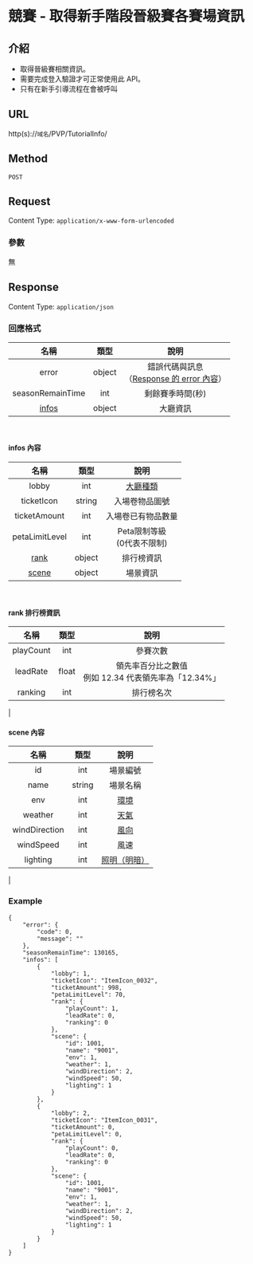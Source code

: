 # 競賽 - 取得新手階段晉級賽各賽場資訊

## 介紹

- 取得晉級賽相關資訊。
- 需要完成登入驗證才可正常使用此 API。
- 只有在新手引導流程在會被呼叫

## URL

http(s)://`域名`/PVP/TutorialInfo/

## Method

`POST`

## Request

Content Type: `application/x-www-form-urlencoded`

### 參數

無

## Response

Content Type: `application/json`

### 回應格式

| 名稱 | 類型 | 說明 |
|:-:|:-:|:-:|
| error | object | 錯誤代碼與訊息<br>（[Response 的 error 內容](../response.md#error)） |
| seasonRemainTime | int | 剩餘賽季時間(秒) |
| [infos](#infos) | object | 大廳資訊 |
<br>


#### <span id="infos">infos 內容</span>
| 名稱 | 類型 | 說明 |
|:-:|:-:|:-:|
| lobby | int | [大廳種類](../codes/race.md#lobby) |
| ticketIcon | string | 入場卷物品圖號 |
| ticketAmount | int | 入場卷已有物品數量 |
| petaLimitLevel | int | Peta限制等級<br>(0代表不限制) |
| [rank](#rank) | object | 排行榜資訊 |
| [scene](#scene) | object | 場景資訊 |
<br>

#### <span id="rank">rank 排行榜資訊</span>
| 名稱 | 類型 | 說明 |
|:-:|:-:|:-:|
| playCount | int | 參賽次數 |
| leadRate | float | 領先率百分比之數值<br>例如 12.34 代表領先率為「12.34%」 |
| ranking | int | 排行榜名次 |
|

#### <span id="scene">scene 內容</span>

| 名稱 | 類型 | 說明 |
|:-:|:-:|:-:|
| id | int | 場景編號 |
| name | string | 場景名稱 |
| env | int | [環境](../codes/scene.md#env) |
| weather | int | [天氣](../codes/scene.md#weather) |
| windDirection | int | [風向](../codes/scene.md#windDirection) |
| windSpeed | int | 風速 |
| lighting | int | [照明（明暗）](../codes/scene.md#lighting) |
|


### Example
    {
        "error": {
            "code": 0,
            "message": ""
        },
        "seasonRemainTime": 130165,
        "infos": [
            {
                "lobby": 1,
                "ticketIcon": "ItemIcon_0032",
                "ticketAmount": 998,
                "petaLimitLevel": 70,
                "rank": {
                    "playCount": 1,
                    "leadRate": 0,
                    "ranking": 0
                },
                "scene": {
                    "id": 1001,
                    "name": "9001",
                    "env": 1,
                    "weather": 1,
                    "windDirection": 2,
                    "windSpeed": 50,
                    "lighting": 1
                }
            },
            {
                "lobby": 2,
                "ticketIcon": "ItemIcon_0031",
                "ticketAmount": 0,
                "petaLimitLevel": 0,
                "rank": {
                    "playCount": 0,
                    "leadRate": 0,
                    "ranking": 0
                },
                "scene": {
                    "id": 1001,
                    "name": "9001",
                    "env": 1,
                    "weather": 1,
                    "windDirection": 2,
                    "windSpeed": 50,
                    "lighting": 1
                }
            }
        ]
    }
